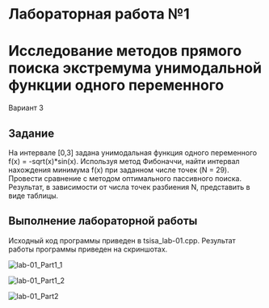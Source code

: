 # Лабораторная работа №1
# Исследование методов прямого поиска экстремума унимодальной функции одного переменного

Вариант 3

## Задание

На интервале [0,3] задана унимодальная функция одного переменного f(x) = -sqrt(x)*sin(x). Используя метод Фибоначчи, найти интервал нахождения минимума f(x) при заданном числе точек (N = 29). Провести сравнение с методом оптимального пассивного поиска. Результат, в зависимости от числа точек разбиения N, представить в виде таблицы.   

## Выполнение лабораторной работы

Исходный код программы приведен в tsisa_lab-01.cpp. Результат работы программы приведен на скриншотах.

![lab-01_Part1_1]()

![lab-01_Part1_2]()

![lab-01_Part2]()
